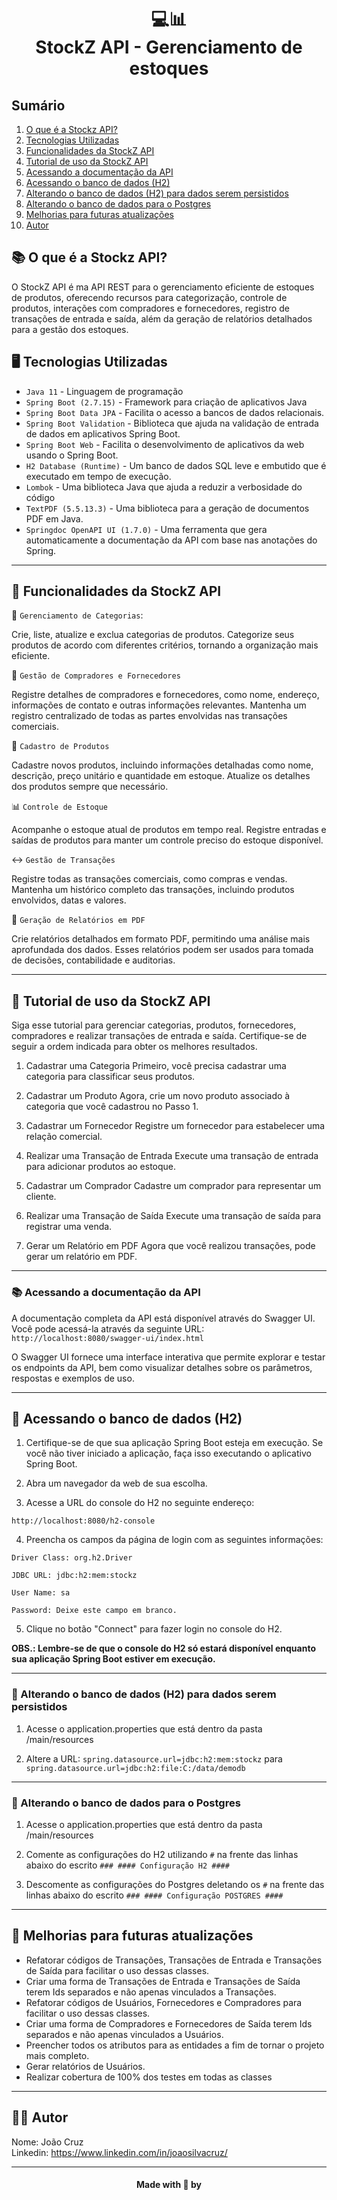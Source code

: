 <h1 align="center">
💻📊<br>StockZ API - Gerenciamento de estoques
</h1>

## Sumário
1. [O que é a Stockz API?](#-o-que-é-a-stockz-api)
2. [Tecnologias Utilizadas](#-tecnologias-utilizadas)
3. [Funcionalidades da StockZ API](#-funcionalidades-da-stockz-api)
4. [Tutorial de uso da StockZ API](#-tutorial-de-uso-da-stockz-api)
5. [Acessando a documentação da API](#-acessando-a-documentação-da-api)
6. [Acessando o banco de dados (H2) ](#-acessando-o-banco-de-dados-h2-)
7. [Alterando o banco de dados (H2) para dados serem persistidos](#-alterando-o-banco-de-dados-h2-para-dados-serem-persistidos)
8. [Alterando o banco de dados para o Postgres](#-alterando-o-banco-de-dados-para-o-postgres)
9. [Melhorias para futuras atualizações](#-melhorias-para-futuras-atualizações)
10. [Autor](#-autor)

## 📚 O que é a Stockz API?
O StockZ API é ma API REST para o gerenciamento eficiente de estoques de produtos, oferecendo recursos para categorização, controle de produtos, interações com compradores e fornecedores, registro de transações de entrada e saída, além da geração de relatórios detalhados para a gestão dos estoques.

## 🖥️ Tecnologias Utilizadas

* `Java 11` - Linguagem de programação
* `Spring Boot (2.7.15)` - Framework para criação de aplicativos Java 
* `Spring Boot Data JPA` - Facilita o acesso a bancos de dados relacionais.
* `Spring Boot Validation` - Biblioteca que ajuda na validação de entrada de dados em aplicativos Spring Boot.
* `Spring Boot Web` - Facilita o desenvolvimento de aplicativos da web usando o Spring Boot.
* `H2 Database (Runtime)` - Um banco de dados SQL leve e embutido que é executado em tempo de execução.
* `Lombok` - Uma biblioteca Java que ajuda a reduzir a verbosidade do código
* `TextPDF (5.5.13.3)` - Uma biblioteca para a geração de documentos PDF em Java.
* `Springdoc OpenAPI UI (1.7.0)` -  Uma ferramenta que gera automaticamente a documentação da API com base nas anotações do Spring.

---

## 🧩 Funcionalidades da StockZ API

📔 `Gerenciamento de Categorias`: 

Crie, liste, atualize e exclua categorias de produtos.
Categorize seus produtos de acordo com diferentes critérios, tornando a organização mais eficiente.


🪪 `Gestão de Compradores e Fornecedores`

Registre detalhes de compradores e fornecedores, como nome, endereço, informações de contato e outras informações relevantes.
Mantenha um registro centralizado de todas as partes envolvidas nas transações comerciais.

📲 `Cadastro de Produtos`

Cadastre novos produtos, incluindo informações detalhadas como nome, descrição, preço unitário e quantidade em estoque.
Atualize os detalhes dos produtos sempre que necessário.

📊 `Controle de Estoque`

Acompanhe o estoque atual de produtos em tempo real.
Registre entradas e saídas de produtos para manter um controle preciso do estoque disponível.

↔️ `Gestão de Transações`

Registre todas as transações comerciais, como compras e vendas.
Mantenha um histórico completo das transações, incluindo produtos envolvidos, datas e valores.

📄 `Geração de Relatórios em PDF`

Crie relatórios detalhados em formato PDF, permitindo uma análise mais aprofundada dos dados.
Esses relatórios podem ser usados para tomada de decisões, contabilidade e auditorias.

---

## 📃 Tutorial de uso da StockZ API

Siga esse tutorial para gerenciar categorias, produtos, fornecedores, compradores e realizar transações de entrada e saída. Certifique-se de seguir a ordem indicada para obter os melhores resultados.

1. Cadastrar uma Categoria
Primeiro, você precisa cadastrar uma categoria para classificar seus produtos.

2. Cadastrar um Produto
Agora, crie um novo produto associado à categoria que você cadastrou no Passo 1.

3. Cadastrar um Fornecedor
Registre um fornecedor para estabelecer uma relação comercial.

4. Realizar uma Transação de Entrada
Execute uma transação de entrada para adicionar produtos ao estoque.

5. Cadastrar um Comprador
Cadastre um comprador para representar um cliente.

6.  Realizar uma Transação de Saída
Execute uma transação de saída para registrar uma venda.

7.  Gerar um Relatório em PDF
Agora que você realizou transações, pode gerar um relatório em PDF.

---

### 📚 Acessando a documentação da API

A documentação completa da API está disponível através do Swagger UI. Você pode acessá-la através da seguinte URL: `http://localhost:8080/swagger-ui/index.html`

O Swagger UI fornece uma interface interativa que permite explorar e testar os endpoints da API, bem como visualizar detalhes sobre os parâmetros, respostas e exemplos de uso.

---

## 🏦 Acessando o banco de dados (H2) 

1. Certifique-se de que sua aplicação Spring Boot esteja em execução. Se você não tiver iniciado a aplicação, faça isso executando o aplicativo Spring Boot.

2. Abra um navegador da web de sua escolha.

3. Acesse a URL do console do H2 no seguinte endereço:

`http://localhost:8080/h2-console`

4. Preencha os campos da página de login com as seguintes informações:

```
Driver Class: org.h2.Driver

JDBC URL: jdbc:h2:mem:stockz 

User Name: sa

Password: Deixe este campo em branco.
```

5. Clique no botão "Connect" para fazer login no console do H2.

**OBS.: Lembre-se de que o console do H2 só estará disponível enquanto sua aplicação Spring Boot estiver em execução.** 

---

### 🏦 Alterando o banco de dados (H2) para dados serem persistidos

1. Acesse o application.properties que está dentro da pasta /main/resources

2. Altere a URL: 
`spring.datasource.url=jdbc:h2:mem:stockz`
para `spring.datasource.url=jdbc:h2:file:C:/data/demodb`

---

### 🏦 Alterando o banco de dados para o Postgres

1. Acesse o application.properties que está dentro da pasta /main/resources

2. Comente as configurações do H2 utilizando `#` na frente das linhas abaixo do escrito `### #### Configuração H2 ####`

3. Descomente as configurações do Postgres deletando os `#` na frente das linhas abaixo do escrito `### #### Configuração POSTGRES ####`

---

## 🚧 Melhorias para futuras atualizações

- Refatorar códigos de Transações, Transações de Entrada e Transações de Saída para facilitar o uso dessas classes.
- Criar uma forma de Transações de Entrada e Transações de Saída terem Ids separados e não apenas vinculados a Transações.
- Refatorar códigos de Usuários, Fornecedores e Compradores para facilitar o uso dessas classes.
- Criar uma forma de Compradores e Fornecedores de Saída terem Ids separados e não apenas vinculados a Usuários.
- Preencher todos os atributos para as entidades a fim de tornar o projeto mais completo.
- Gerar relatórios de Usuários.
- Realizar cobertura de 100% dos testes em todas as classes

---

## 👨‍💻 Autor

Nome: João Cruz<br>Linkedin: https://www.linkedin.com/in/joaosilvacruz/

---

<h4 align=center>Made with 💚 by <a href="https://gith








